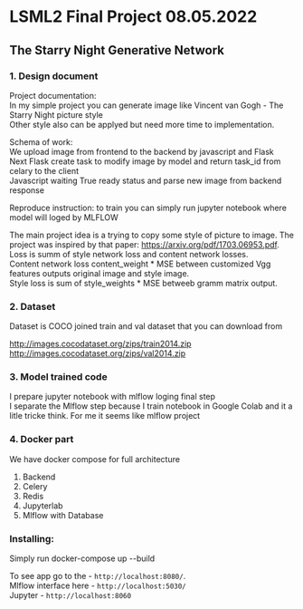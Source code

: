 # LSML2 Final Project 08.05.2022
## The Starry Night Generative Network

### 1. Design document 

Project documentation:  
In my simple project you can generate image like Vincent van Gogh - The Starry Night picture style  
Other style also can be applyed but need more time to implementation.

Schema of work:  
We upload image from frontend to the backend by javascript and Flask   
Next Flask create task to modify image by model and return task_id from celary to the client   
Javascript waiting True ready status and parse new image from backend response   

Reproduce instruction: to train you can simply run jupyter notebook where model will loged by MLFLOW   


The main project idea is a trying to copy some style of picture to image. 
The project was inspired by that paper: https://arxiv.org/pdf/1703.06953.pdf.  
Loss is summ of style network loss and content network losses.  
Content network loss content_weight * MSE between customized Vgg  features outputs original image and style image.  
Style loss is sum of style_weights * MSE betweeb gramm matrix output.  


### 2. Dataset
Dataset is COCO joined train and val dataset that you can download from 

http://images.cocodataset.org/zips/train2014.zip  
http://images.cocodataset.org/zips/val2014.zip  


### 3. Model trained code
I prepare jupyter notebook with mlflow loging final step  
I separate the Mlflow step because I train notebook in Google Colab and it a litle tricke think.
For me it seems like mlflow project



### 4. Docker part 
We have docker compose for full architecture
1) Backend
2) Celery
3) Redis
4) Jupyterlab
6) Mlflow with Database


### Installing:
Simply run docker-compose up --build


To see app go to the - `http://localhost:8080/`.  
Mlflow interface here - `http://localhost:5030/`    
Jupyter - `http://localhost:8060`  
